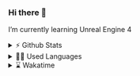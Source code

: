 ### Hi there 👋

I’m currently learning Unreal Engine 4

<details>
<summary>⚡ Github Stats</summary>
  
  [![My GitHub stats](https://github-readme-stats.vercel.app/api?username=m3nf1s&show_icons=true&theme=tokyonight)](https://github.com/anuraghazra/github-readme-stats)
  
</details>

<details>
<summary>👨‍💻 Used Languages</summary>
  
  ![Top Langs](https://github-readme-stats.vercel.app/api/top-langs/?username=m3nf1s)
  
</details>

<details>
<summary>⌛️ Wakatime </summary>
  
  [![My wakatime stats](https://github-readme-stats.vercel.app/api/wakatime?username=m3nf1s)](https://github.com/anuraghazra/github-readme-stats)
  
</details>

<!--
**m3nf1s/m3nf1s** is a ✨ _special_ ✨ repository because its `README.md` (this file) appears on your GitHub profile.

Here are some ideas to get you started:

- 🔭 I’m currently working on ...
- 🌱 I’m currently learning ...
- 👯 I’m looking to collaborate on ...
- 🤔 I’m looking for help with ...
- 💬 Ask me about ...
- 📫 How to reach me: ...
- 😄 Pronouns: ...
- ⚡ Fun fact: ...
-->
